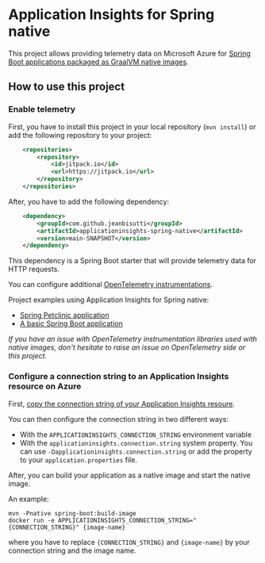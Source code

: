 # Application Insights for Spring native

This project allows providing telemetry data on Microsoft Azure for [Spring Boot applications packaged as GraalVM native images](https://docs.spring.io/spring-boot/docs/current/reference/html/native-image.html).

## How to use this project

### Enable telemetry

First, you have to install this project in your local repository (`mvn install`) or add the following repository to your project:

```xml
    <repositories>
        <repository>
            <id>jitpack.io</id>
            <url>https://jitpack.io</url>
        </repository>
    </repositories>
```

After, you have to add the following dependency:

```xml
    <dependency>
        <groupId>com.github.jeanbisutti</groupId>
        <artifactId>applicationinsights-spring-native</artifactId>
        <version>main-SNAPSHOT</version>
    </dependency>
```

This dependency is a Spring Boot starter that will provide telemetry data for HTTP requests.

You can configure additional [OpenTelemetry instrumentations](https://github.com/open-telemetry/opentelemetry-java-instrumentation/blob/main/docs/supported-libraries.md#libraries--frameworks).

Project examples using Application Insights for Spring native:
* [Spring Petclinic application](https://github.com/jeanbisutti/spring-petclinic/blob/native-ai/readme.md)
* [A basic Spring Boot application](https://github.com/jeanbisutti/spring-native-image-aot-inst-poc/tree/master/otel-programmatic-instrumentation)

_If you have an issue with OpenTelemetry instrumentation libraries used with native images, don't hesitate to raise an issue on OpenTelemetry side or this project._

### Configure a connection string to an Application Insights resource on Azure

First, [copy the connection string of your Application Insights resoure](https://learn.microsoft.com/en-us/azure/azure-monitor/app/java-standalone-config#connection-string).

You can then configure the connection string in two different ways:
* With the `APPLICATIONINSIGHTS_CONNECTION_STRING` environment variable 
* With the `applicationinsights.connection.string` system property. You can use `-Dapplicationinsights.connection.string` or add the property to your `application.properties` file.

After, you can build your application as a native image and start the native image.

An example:

```
mvn -Pnative spring-boot:build-image
docker run -e APPLICATIONINSIGHTS_CONNECTION_STRING="{CONNECTION_STRING}" {image-name} 
```
where you have to replace `{CONNECTION_STRING}` and `{image-name}` by your connection string and the image name.

